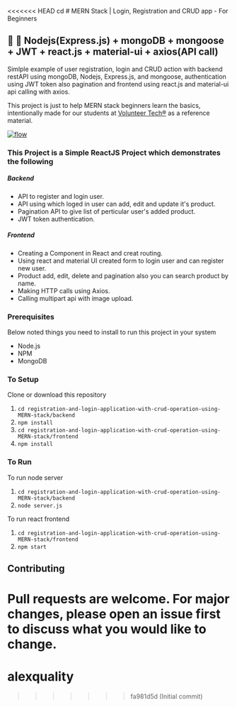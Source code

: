<<<<<<< HEAD
cd # MERN Stack | Login, Registration and CRUD app - For Beginners

## 🔆 🍃 Nodejs(Express.js) + mongoDB + mongoose + JWT + react.js + material-ui + axios(API call)

Simlple example of user registration, login and CRUD action with backend restAPI using mongoDB, Nodejs, Express.js, and mongoose, authentication using JWT token also pagination and frontend using react.js and material-ui api calling with axios.

This project is just to help MERN stack beginners learn the basics, intentionally made for our students at [Volunteer Tech®](https://volunteer-tech.com/) as a reference material. 

[![flow](https://github.com/FSojitra/Registration-Login-and-CRUD-Action-using-MERN-stack/blob/development/MERN.gif)](https://github.com/FSojitra/Registration-Login-and-CRUD-Action-using-MERN-stack/blob/development/MERN.gif)

### This Project is a Simple ReactJS Project which demonstrates the following
##### Backend
- API to register and login user.
- API using which loged in user can add, edit and update it's product.
- Pagination API to give list of perticular user's added product.
- JWT token authentication.

##### Frontend
- Creating a Component in React and creat routing.
- Using react and material UI created form to login user and can register new user.
- Product add, edit, delete and pagination also you can search product by name.
- Making HTTP calls using Axios.
- Calling multipart api with image upload.

### Prerequisites
Below noted things you need to install to run this project in your system

- Node.js
- NPM
- MongoDB

### To Setup
Clone or download this repository

1. `cd registration-and-login-application-with-crud-operation-using-MERN-stack/backend`
2. `npm install`
3. `cd registration-and-login-application-with-crud-operation-using-MERN-stack/frontend`
4. `npm install`

### To Run
To run node server
1. `cd registration-and-login-application-with-crud-operation-using-MERN-stack/backend`
2. `node server.js`

To run react frontend
1. `cd registration-and-login-application-with-crud-operation-using-MERN-stack/frontend`
2. `npm start`

<!-- ### Login and Register screen
[![login](https://github.com/FSojitra/Registration-Login-and-CRUD-Action-using-MERN-stack/blob/master/login.png)](https://github.com/FSojitra/Registration-Login-and-CRUD-Action-using-MERN-stack/blob/master/login.png)[![register](https://github.com/FSojitra/Registration-Login-and-CRUD-Action-using-MERN-stack/blob/master/register.png)](https://github.com/FSojitra/Registration-Login-and-CRUD-Action-using-MERN-stack/blob/master/register.png)

### Product Add and Edit screen
[![add](https://github.com/FSojitra/Registration-Login-and-CRUD-Action-using-MERN-stack/blob/master/add.png)](https://github.com/FSojitra/Registration-Login-and-CRUD-Action-using-MERN-stack/blob/master/add.png)  [![edit](https://github.com/FSojitra/Registration-Login-and-CRUD-Action-using-MERN-stack/blob/master/edit.png)](https://github.com/FSojitra/Registration-Login-and-CRUD-Action-using-MERN-stack/blob/master/edit.png)

### Product Pagination screen
[![dashboard](https://github.com/FSojitra/Registration-Login-and-CRUD-Action-using-MERN-stack/blob/master/dashboard.png)](https://github.com/FSojitra/Registration-Login-and-CRUD-Action-using-MERN-stack/blob/master/dashboard.png) -->

## Contributing

Pull requests are welcome. For major changes, please open an issue first to discuss what you would like to change.
=======
# alexquality
>>>>>>> fa981d5d (Initial commit)
